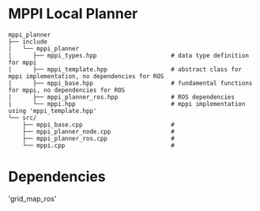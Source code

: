 # MPPI Local Planner

    mppi_planner
    ├── include
    |   └── mppi_planner
    |      ├── mppi_types.hpp                     # data type definition for mppi
    |      ├── mppi_template.hpp                  # abstract class for mppi implementation, no dependencies for ROS
    |      ├── mppi_base.hpp                      # fundamental functions for mppi, no dependencies for ROS
    |      ├── mppi_planner_ros.hpp               # ROS dependencies
    |      └── mppi.hpp                           # mppi implementation using 'mppi_template.hpp'
    └── src/
        ├── mppi_base.cpp                         # 
        ├── mppi_planner_node.cpp                 #
        ├── mppi_planner_ros.cpp                  #
        └── mppi.cpp                              #

# Dependencies

'grid_map_ros'